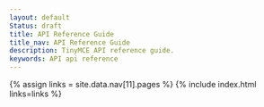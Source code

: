 ```yaml
---
layout: default
Status: draft
title: API Reference Guide
title_nav: API Reference Guide
description: TinyMCE API reference guide.
keywords: API api reference
---
```


{% assign links = site.data.nav[11].pages %}
{% include index.html links=links %}

